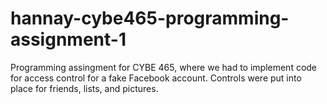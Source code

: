 # hannay-cybe465-programming-assignment-1
 Programming assingment for CYBE 465, where we had to implement code for access control for a fake Facebook account. Controls were put into place for friends, lists, and pictures. 
